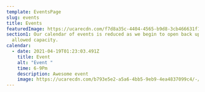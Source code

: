 ```yaml
---
template: EventsPage
slug: events
title: Events
featuredImage: https://ucarecdn.com/f7d8a35c-4404-4565-b9d8-3cb466631f12/-/crop/1723x1008/677,0/-/preview/
section1: Our calendar of events is reduced as we begin to open back up to the
  allowed capacity.
calendar:
  - date: 2021-04-19T01:23:03.491Z
    title: Event
    alt: "Event "
    time: 6-9Pm
    description: Awesome event
    image: https://ucarecdn.com/b793e5e2-a5a6-4bb5-9eb9-4ea4837099c4/-/crop/172x166/54,0/-/preview/
---
```

